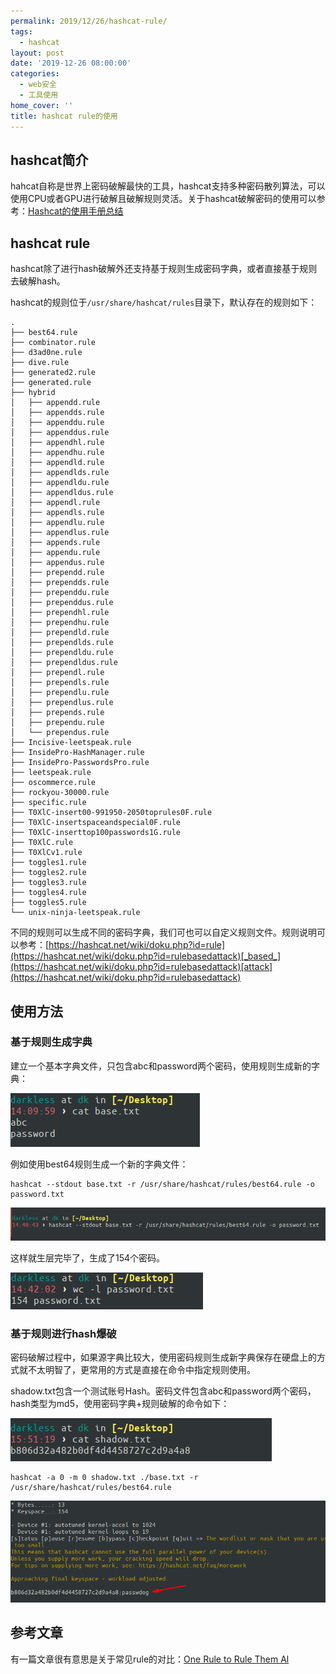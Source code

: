 ```yaml
---
permalink: 2019/12/26/hashcat-rule/
tags:
  - hashcat
layout: post
date: '2019-12-26 08:00:00'
categories:
  - web安全
  - 工具使用
home_cover: ''
title: hashcat rule的使用
---
```


## hashcat简介


hahcat自称是世界上密码破解最快的工具，hashcat支持多种密码散列算法，可以使用CPU或者GPU进行破解且破解规则灵活。关于hashcat破解密码的使用可以参考：[Hashcat的使用手册总结](https://xz.aliyun.com/t/4008#toc-28)


## hashcat  rule


hashcat除了进行hash破解外还支持基于规则生成密码字典，或者直接基于规则去破解hash。


hashcat的规则位于`/usr/share/hashcat/rules`目录下，默认存在的规则如下：


```shell
.
├── best64.rule
├── combinator.rule
├── d3ad0ne.rule
├── dive.rule
├── generated2.rule
├── generated.rule
├── hybrid
│   ├── appendd.rule
│   ├── appendds.rule
│   ├── appenddu.rule
│   ├── appenddus.rule
│   ├── appendhl.rule
│   ├── appendhu.rule
│   ├── appendld.rule
│   ├── appendlds.rule
│   ├── appendldu.rule
│   ├── appendldus.rule
│   ├── appendl.rule
│   ├── appendls.rule
│   ├── appendlu.rule
│   ├── appendlus.rule
│   ├── appends.rule
│   ├── appendu.rule
│   ├── appendus.rule
│   ├── prependd.rule
│   ├── prependds.rule
│   ├── prependdu.rule
│   ├── prependdus.rule
│   ├── prependhl.rule
│   ├── prependhu.rule
│   ├── prependld.rule
│   ├── prependlds.rule
│   ├── prependldu.rule
│   ├── prependldus.rule
│   ├── prependl.rule
│   ├── prependls.rule
│   ├── prependlu.rule
│   ├── prependlus.rule
│   ├── prepends.rule
│   ├── prependu.rule
│   └── prependus.rule
├── Incisive-leetspeak.rule
├── InsidePro-HashManager.rule
├── InsidePro-PasswordsPro.rule
├── leetspeak.rule
├── oscommerce.rule
├── rockyou-30000.rule
├── specific.rule
├── T0XlC-insert00-991950-2050toprules0F.rule
├── T0XlC-insertspaceandspecial0F.rule
├── T0XlC-inserttop100passwords1G.rule
├── T0XlC.rule
├── T0XlCv1.rule
├── toggles1.rule
├── toggles2.rule
├── toggles3.rule
├── toggles4.rule
├── toggles5.rule
└── unix-ninja-leetspeak.rule
```


不同的规则可以生成不同的密码字典，我们可也可以自定义规则文件。规则说明可以参考：[https://hashcat.net/wiki/doku.php?id=rule](https://hashcat.net/wiki/doku.php?id=rulebasedattack)[_based_](https://hashcat.net/wiki/doku.php?id=rulebasedattack)[attack](https://hashcat.net/wiki/doku.php?id=rulebasedattack)


## 使用方法


### 基于规则生成字典


建立一个基本字典文件，只包含abc和password两个密码，使用规则生成新的字典：



![YOUqlU.png](../post_images/5d0c1148e9c0afdc08353f255d338562.png)


例如使用best64规则生成一个新的字典文件：


```shell
hashcat --stdout base.txt -r /usr/share/hashcat/rules/best64.rule -o password.txt
```


![8Ciyvp.png](../post_images/98f3f2c93290758d69baf28ea722da76.png)


这样就生层完毕了，生成了154个密码。


![nPJce3.png](../post_images/2b18b5c970527768a6ddb3570512c21c.png)


### 基于规则进行hash爆破


密码破解过程中，如果源字典比较大，使用密码规则生成新字典保存在硬盘上的方式就不太明智了，更常用的方式是直接在命令中指定规则使用。


shadow.txt包含一个测试账号Hash。密码文件包含abc和password两个密码，hash类型为md5，使用密码字典+规则破解的命令如下：


![50Ou3e.png](../post_images/a3f13acaee7198d9ff5cce90e0a8884a.png)


```shell
hashcat -a 0 -m 0 shadow.txt ./base.txt -r /usr/share/hashcat/rules/best64.rule
```


![mKwDQa.png](../post_images/11f5575f703dbe71c74df84fd0a100b6.png)


## 参考文章


有一篇文章很有意思是关于常见rule的对比：[One Rule to Rule Them Al](https://www.notsosecure.com/one-rule-to-rule-them-all/)

